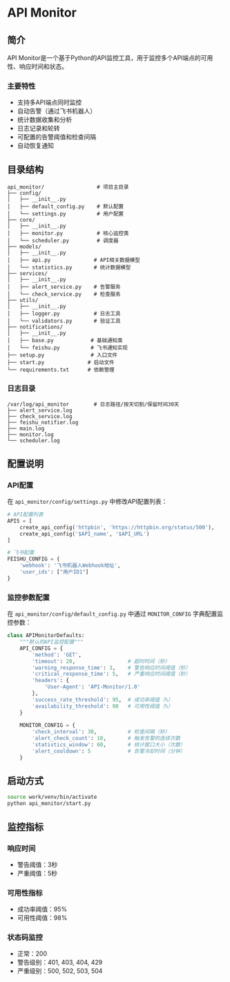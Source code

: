 # API Monitor

## 简介
API Monitor是一个基于Python的API监控工具，用于监控多个API端点的可用性、响应时间和状态。

### 主要特性
- 支持多API端点同时监控
- 自动告警（通过飞书机器人）
- 统计数据收集和分析 
- 日志记录和轮转
- 可配置的告警阈值和检查间隔
- 自动恢复通知

## 目录结构
```
api_monitor/                 # 项目主目录
├── config/
│   ├── __init__.py
│   ├── default_config.py    # 默认配置
│   └── settings.py          # 用户配置
├── core/
│   ├── __init__.py
│   ├── monitor.py           # 核心监控类
│   └── scheduler.py         # 调度器
├── models/
│   ├── __init__.py
│   ├── api.py              # API相关数据模型
│   └── statistics.py       # 统计数据模型
├── services/
│   ├── __init__.py
│   ├── alert_service.py    # 告警服务
│   └── check_service.py    # 检查服务
├── utils/
│   ├── __init__.py
│   ├── logger.py           # 日志工具
│   └── validators.py       # 验证工具
├── notifications/
│   ├── __init__.py
│   ├── base.py            # 基础通知类
│   └── feishu.py          # 飞书通知实现
├── setup.py               # 入口文件
├── start.py              # 启动文件
└── requirements.txt      # 依赖管理
```

### 日志目录
```
/var/log/api_monitor        # 日志路径/按天切割/保留时间30天
├── alert_service.log
├── check_service.log
├── feishu_notifier.log
├── main.log
├── monitor.log
└── scheduler.log
```

## 配置说明

### API配置
在 `api_monitor/config/settings.py` 中修改API配置列表：
```python
# API配置列表
APIS = [
    create_api_config('httpbin', 'https://httpbin.org/status/500'),
    create_api_config('$API_name', '$API_URL')
]

# 飞书配置
FEISHU_CONFIG = {
    'webhook': '飞书机器人Webhook地址',
    'user_ids': ["用户ID1"]
}
```

### 监控参数配置
在 `api_monitor/config/default_config.py` 中通过 `MONITOR_CONFIG` 字典配置监控参数：

```python
class APIMonitorDefaults:
    """默认的API监控配置"""
    API_CONFIG = {
        'method': 'GET',
        'timeout': 20,                 # 超时时间（秒）
        'warning_response_time': 3,    # 警告响应时间阈值（秒）
        'critical_response_time': 5,   # 严重响应时间阈值（秒）
        'headers': {
            'User-Agent': 'API-Monitor/1.0'
        },
        'success_rate_threshold': 95,  # 成功率阈值（%）
        'availability_threshold': 98   # 可用性阈值（%）
    }
    
    MONITOR_CONFIG = {
        'check_interval': 30,          # 检查间隔（秒）
        'alert_check_count': 10,       # 触发告警的连续次数
        'statistics_window': 60,       # 统计窗口大小（次数）
        'alert_cooldown': 5            # 告警冷却时间（分钟）
    }
```

## 启动方式
```bash
source work/venv/bin/activate
python api_monitor/start.py
```

## 监控指标

### 响应时间
- 警告阈值：3秒
- 严重阈值：5秒

### 可用性指标
- 成功率阈值：95%
- 可用性阈值：98%

### 状态码监控
- 正常：200
- 警告级别：401, 403, 404, 429
- 严重级别：500, 502, 503, 504